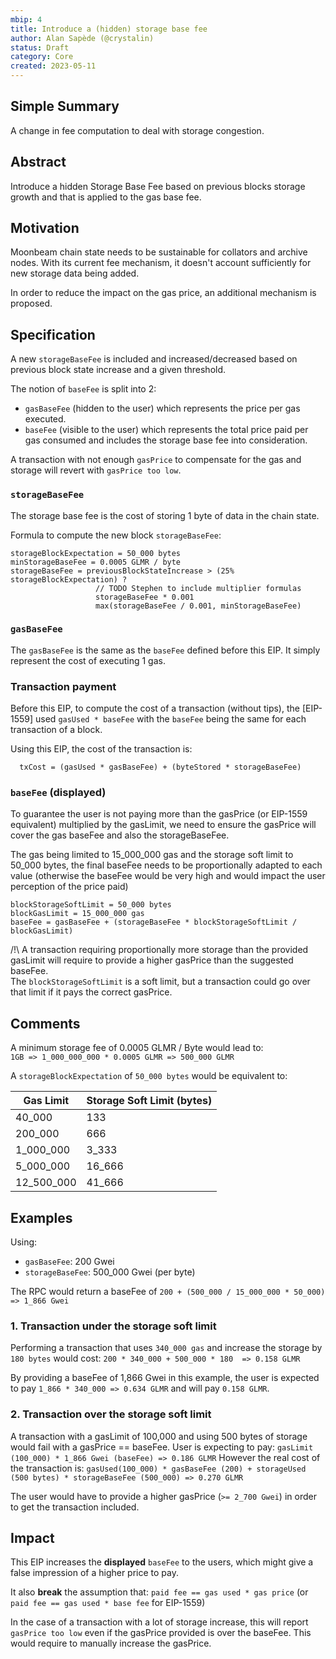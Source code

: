```yaml
---
mbip: 4
title: Introduce a (hidden) storage base fee
author: Alan Sapède (@crystalin)
status: Draft
category: Core
created: 2023-05-11
---
```



## Simple Summary
A change in fee computation to deal with storage congestion. 

## Abstract

Introduce a hidden Storage Base Fee based on previous blocks storage growth and that is applied
to the gas base fee.

## Motivation

Moonbeam chain state needs to be sustainable for collators and archive nodes. With its current
fee mechanism, it doesn't account sufficiently for new storage data being added.

In order to reduce the impact on the gas price, an additional mechanism is proposed. 

## Specification

A new `storageBaseFee` is included and increased/decreased based on previous block state increase
and a given threshold.

The notion of `baseFee` is split into 2:
- `gasBaseFee` (hidden to the user) which represents the price per gas executed.
- `baseFee` (visible to the user) which represents the total price paid per gas consumed and
includes the storage base fee into consideration.

A transaction with not enough `gasPrice` to compensate for the gas and storage will revert with
`gasPrice too low`.

### `storageBaseFee`

The storage base fee is the cost of storing 1 byte of data in the chain state.

Formula to compute the new block `storageBaseFee`: 

```
storageBlockExpectation = 50_000 bytes
minStorageBaseFee = 0.0005 GLMR / byte
storageBaseFee = previousBlockStateIncrease > (25% storageBlockExpectation) ?
                   // TODO Stephen to include multiplier formulas
                   storageBaseFee * 0.001
                   max(storageBaseFee / 0.001, minStorageBaseFee)
```

### `gasBaseFee`

The `gasBaseFee` is the same as the `baseFee` defined before this EIP. It simply represent the cost
of executing 1 gas.

### Transaction payment

Before this EIP, to compute the cost of a transaction (without tips), the [EIP-1559]
used `gasUsed * baseFee` with the `baseFee` being the same for each transaction of a block.

Using this EIP, the cost of the transaction is:
```
  txCost = (gasUsed * gasBaseFee) + (byteStored * storageBaseFee)
```

### `baseFee` (displayed)

To guarantee the user is not paying more than the gasPrice (or EIP-1559 equivalent) multiplied
by the gasLimit, we need to ensure the gasPrice will cover the gas baseFee
and also the storageBaseFee.

The gas being limited to 15_000_000 gas and the storage soft limit to 50_000 bytes, the final
baseFee needs to be proportionally adapted to each value (otherwise the baseFee would be very high
and would impact the user perception of the price paid)

```
blockStorageSoftLimit = 50_000 bytes
blockGasLimit = 15_000_000 gas
baseFee = gasBaseFee + (storageBaseFee * blockStorageSoftLimit / blockGasLimit)
```

/!\ A transaction requiring proportionally more storage than the provided gasLimit
 will require to provide a higher gasPrice than the suggested baseFee.  
 The `blockStorageSoftLimit` is a soft limit, but a transaction
could go over that limit if it pays the correct gasPrice.

## Comments

A minimum storage fee of 0.0005 GLMR / Byte would lead to:  
`1GB => 1_000_000_000 * 0.0005 GLMR => 500_000 GLMR`

A `storageBlockExpectation` of `50_000 bytes` would be equivalent to:

| Gas Limit   | Storage Soft Limit (bytes) |
| ----------- | -------------------------- |
| 40_000      | 133                        |
| 200_000     | 666                        |
| 1_000_000   | 3_333                      |
| 5_000_000   | 16_666                     |
| 12_500_000  | 41_666                     |


## Examples 

Using:
* `gasBaseFee`: 200 Gwei
* `storageBaseFee`: 500_000 Gwei (per byte)

The RPC would return a baseFee of `200 + (500_000 / 15_000_000 * 50_000) => 1_866 Gwei` 

### 1. Transaction under the storage soft limit

Performing a transaction that uses `340_000 gas`
and increase the storage by `180 bytes` would cost: `200 * 340_000 + 500_000 * 180  => 0.158 GLMR`

By providing a baseFee of 1,866 Gwei in this example, the user is expected to pay `1_866 * 340_000 => 0.634 GLMR` and will pay `0.158 GLMR`. 


### 2. Transaction over the storage soft limit

A transaction with a gasLimit of 100,000 and using 500 bytes of storage would fail with a gasPrice
== baseFee.
User is expecting to pay: `gasLimit (100_000) * 1_866 Gwei (baseFee) => 0.186 GLMR`
However the real cost of the transaction is: `gasUsed(100_000) * gasBaseFee (200) + storageUsed (500 bytes) * storageBaseFee (500_000) => 0.270 GLMR`

The user would have to provide a higher gasPrice (`>= 2_700 Gwei`) in order to get the transaction
included.

## Impact

This EIP increases the **displayed** `baseFee` to the users, which might give a false impression of
a higher price to pay.

It also **break** the assumption that: `paid fee == gas used * gas price`
(or `paid fee == gas used * base fee` for EIP-1559)

In the case of a transaction with a lot of storage increase, this will report `gasPrice too low` 
even if the gasPrice provided is over the baseFee. 
This would require to manually increase the gasPrice.